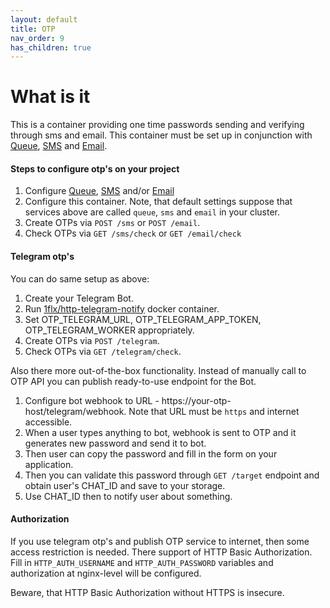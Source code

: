 ```yaml
---
layout: default
title: OTP
nav_order: 9
has_children: true
---
```


What is it
==========

This is a container providing one time passwords sending and verifying through sms and email.
This container must be set up in conjunction with [Queue](https://github.com/perfumerlabs/queue), [SMS](https://github.com/perfumerlabs/sms) and [Email](https://github.com/perfumerlabs/email).

#### Steps to configure otp's on your project

1. Configure [Queue](https://github.com/perfumerlabs/queue), [SMS](https://github.com/perfumerlabs/sms) and/or [Email](https://github.com/perfumerlabs/email)
1. Configure this container. Note, that default settings suppose that services above are called `queue`, `sms` and `email` in your cluster.
1. Create OTPs via `POST /sms` or `POST /email`.
1. Check OTPs via `GET /sms/check` or `GET /email/check`

#### Telegram otp's

You can do same setup as above:

1. Create your Telegram Bot.
1. Run [1flx/http-telegram-notify](https://github.com/flxs/http-telegram-notify) docker container.
1. Set OTP_TELEGRAM_URL, OTP_TELEGRAM_APP_TOKEN, OTP_TELEGRAM_WORKER appropriately.
1. Create OTPs via `POST /telegram`.
1. Check OTPs via `GET /telegram/check`.

Also there more out-of-the-box functionality. Instead of manually call to OTP API you can publish ready-to-use endpoint for the Bot.

1. Configure bot webhook to URL - https://your-otp-host/telegram/webhook. Note that URL must be `https` and internet accessible.
1. When a user types anything to bot, webhook is sent to OTP and it generates new password and send it to bot.
1. Then user can copy the password and fill in the form on your application.
1. Then you can validate this password through `GET /target` endpoint and obtain user's CHAT_ID and save to your storage.
1. Use CHAT_ID then to notify user about something.

#### Authorization

If you use telegram otp's and publish OTP service to internet, then some access restriction is needed.
There support of HTTP Basic Authorization.
Fill in `HTTP_AUTH_USERNAME` and `HTTP_AUTH_PASSWORD` variables and authorization at nginx-level will be configured.

Beware, that HTTP Basic Authorization without HTTPS is insecure.
